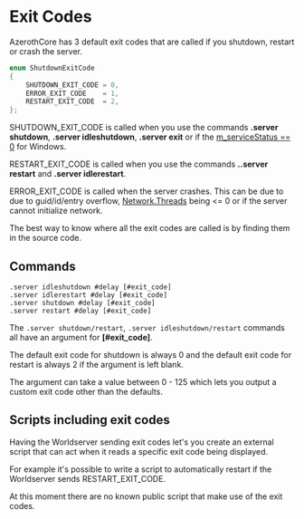 # Exit Codes

AzerothCore has 3 default exit codes that are called if you shutdown, restart or crash the server.

```cpp
enum ShutdownExitCode
{
    SHUTDOWN_EXIT_CODE = 0,
    ERROR_EXIT_CODE    = 1,
    RESTART_EXIT_CODE  = 2,
};
```

SHUTDOWN_EXIT_CODE is called when you use the commands **.server shutdown**, **.server idleshutdown**, **.server exit** or if the [m_serviceStatus == 0](https://github.com/azerothcore/azerothcore-wotlk/blob/a594bf5b290e5476c61bab29809a079e93c5daa2/src/server/worldserver/Main.cpp#L575-L581) for Windows.

RESTART_EXIT_CODE is called when you use the commands **..server restart** and **.server idlerestart**.

ERROR_EXIT_CODE is called when the server crashes. This can be due to due to guid/id/entry overflow, [Network.Threads](https://github.com/azerothcore/azerothcore-wotlk/blob/a594bf5b290e5476c61bab29809a079e93c5daa2/src/server/worldserver/worldserver.conf.dist#L2909-L2913) being <= 0 or if the server cannot initialize network.

The best way to know where all the exit codes are called is by finding them in the source code.

## Commands

```
.server idleshutdown #delay [#exit_code]
.server idlerestart #delay [#exit_code]
.server shutdown #delay [#exit_code]
.server restart #delay [#exit_code]
```

The `.server shutdown/restart`, `.server idleshutdown/restart` commands all have an argument for **[#exit_code]**.

The default exit code for shutdown is always 0 and the default exit code for restart is always 2 if the argument is left blank.

The argument can take a value between 0 - 125 which lets you output a custom exit code other than the defaults.

## Scripts including exit codes

Having the Worldserver sending exit codes let's you create an external script that can act when it reads a specific exit code being displayed.

For example it's possible to write a script to automatically restart if the Worldserver sends RESTART_EXIT_CODE.

At this moment there are no known public script that make use of the exit codes.
